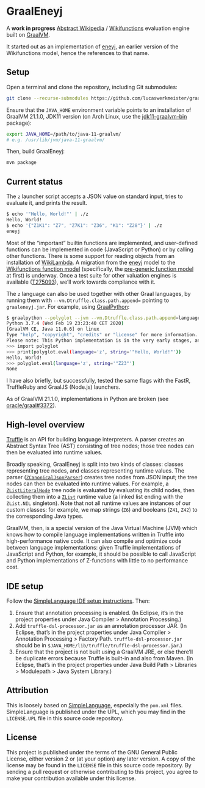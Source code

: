 # GraalEneyj

A **work in progress** [Abstract Wikipedia][] / [Wikifunctions][] evaluation engine built on [GraalVM][].

It started out as an implementation of [eneyj][], an earlier version of the Wikifunctions model, hence the references to that name.

## Setup

Open a terminal and clone the repository, including Git submodules:

```sh
git clone --recurse-submodules https://github.com/lucaswerkmeister/graaleneyj.git
```

Ensure that the `JAVA_HOME` environment variable points to an installation of GraalVM 21.1.0, JDK11 version
(on Arch Linux, use the [jdk11-graalvm-bin][] package):

```sh
export JAVA_HOME=/path/to/java-11-graalvm/
# e.g. /usr/lib/jvm/java-11-graalvm/
```

Then, build GraalEneyj:

```sh
mvn package
```

## Current status

The `z` launcher script accepts a JSON value on standard input,
tries to evaluate it, and prints the result.

```sh
$ echo '"Hello, World!"' | ./z
Hello, World!
$ echo '{"Z1K1": "Z7", "Z7K1": "Z36", "K1": "Z28"}' | ./z
eneyj
```

Most of the “important” builtin functions are implemented,
and user-defined functions can be implemented in code (JavaScript or Python) or by calling other functions.
There is some support for reading objects from an installation of [WikiLambda][].
A migration from the [eneyj][] model to the [Wikifunctions function model][]
(specifically, the [pre-generic function model][] at first) is underway.
Once a test suite for other valuation engines is available ([T275093][]),
we’ll work towards compliance with it.

The `z` language can also be used together with other Graal languages,
by running them with `--vm.Dtruffle.class.path.append=` pointing to `graaleneyj.jar`.
For example, using [GraalPython][]:

```sh
$ graalpython --polyglot --jvm --vm.Dtruffle.class.path.append=language/target/graaleneyj.jar
Python 3.7.4 (Wed Feb 19 23:23:40 CET 2020)
[GraalVM CE, Java 11.0.6] on linux
Type "help", "copyright", "credits" or "license" for more information.
Please note: This Python implementation is in the very early stages, and can run little more than basic benchmarks at this point.
>>> import polyglot
>>> print(polyglot.eval(language='z', string='"Hello, World!"'))
Hello, World!
>>> polyglot.eval(language='z', string='"Z23"')
None
```

I have also briefly, but successfully, tested the same flags with the FastR, TruffleRuby and GraalJS (Node.js) launchers.

As of GraalVM 21.1.0, implementations in Python are broken (see [oracle/graal#3372][]).

## High-level overview

[Truffle][] is an API for building language interpreters.
A parser creates an Abstract Syntax Tree (AST) consisting of tree nodes;
those tree nodes can then be evaluated into runtime values.

Broadly speaking, GraalEneyj is split into two kinds of classes:
classes representing tree nodes, and classes representing runtime values.
The parser ([`ZCanonicalJsonParser`][]) creates tree nodes from JSON input;
the tree nodes can then be evaluated into runtime values.
For example, a [`ZListLiteralNode`][] tree node is evaluated by evaluating its child nodes,
then collecting them into a [`ZList`][] runtime value
(a linked list ending with the `ZList.NIL` singleton).
Note that not all runtime values are instances of our custom classes:
for example, we map strings (`Z6`) and booleans (`Z41`, `Z42`) to the corresponding Java types.

GraalVM, then, is a special version of the Java Virtual Machine (JVM)
which knows how to compile language implementations written in Truffle into high-performance native code.
It can also compile and optimize code between language implementations:
given Truffle implementations of JavaScript and Python, for example,
it should be possible to call JavaScript and Python implementations of Z-functions
with little to no performance cost.

## IDE setup

Follow the [SimpleLanguage IDE setup instructions][]. Then:

1. Ensure that annotation processing is enabled. (In Eclipse, it’s in the project properties under Java Compiler > Annotation Processing.)
2. Add `truffle-dsl-processor.jar` as an annotation processor JAR. (In Eclipse, that’s in the project properties under Java Compiler > Annotation Processing > Factory Path. `truffle-dsl-processor.jar` should be in `$JAVA_HOME/lib/truffle/truffle-dsl-processor.jar`.)
3. Ensure that the project is not built using a GraalVM JRE, or else there’ll be duplicate errors because Truffle is built-in and also from Maven. (In Eclipse, that’s in the project properties under Java Build Path > Libraries > Modulepath > Java System Library.)

## Attribution

This is loosely based on [SimpleLanguage][], especially the `pom.xml` files.
SimpleLanguage is published under the UPL, which you may find in the `LICENSE.UPL` file in this source code repository.

## License

This project is published under the terms of the GNU General Public License,
either version 2 or (at your option) any later version.
A copy of the license may be found in the `LICENSE` file in this source code repository.
By sending a pull request or otherwise contributing to this project,
you agree to make your contribution available under this license.

[GraalVM]: https://www.graalvm.org/
[Truffle]: https://github.com/oracle/graal/tree/master/truffle#readme
[GraalPython]: https://github.com/graalvm/graalpython#readme
[`ZCanonicalJsonParser`]: language/src/main/java/de/lucaswerkmeister/graaleneyj/parser/ZCanonicalJsonParser.java
[`ZListLiteralNode`]: language/src/main/java/de/lucaswerkmeister/graaleneyj/nodes/ZListLiteralNode.java
[`ZList`]: language/src/main/java/de/lucaswerkmeister/graaleneyj/runtime/ZList.java
[eneyj]: https://github.com/google/abstracttext/tree/master/eneyj#readme
[SimpleLanguage IDE setup instructions]: https://www.graalvm.org/docs/graalvm-as-a-platform/implement-language/#ide-setup
[SimpleLanguage]: https://github.com/graalvm/simplelanguage#readme
[WikiLambda]: https://www.mediawiki.org/wiki/Special:MyLanguage/Extension:WikiLambda
[Wikifunctions function model]: https://meta.wikimedia.org/wiki/Special:MyLanguage/Abstract_Wikipedia/Function_model
[pre-generic function model]: https://meta.wikimedia.org/wiki/Special:MyLanguage/Abstract_Wikipedia/Pre-generic_function_model
[Abstract Wikipedia]: https://meta.wikimedia.org/wiki/Special:MyLanguage/Abstract_Wikipedia
[Wikifunctions]: https://meta.wikimedia.org/wiki/Special:MyLanguage/Wikifunctions
[T275093]: https://phabricator.wikimedia.org/T275093
[jdk11-graalvm-bin]: https://aur.archlinux.org/packages/jdk11-graalvm-bin/
[oracle/graal#3372]: https://github.com/oracle/graal/issues/3372
